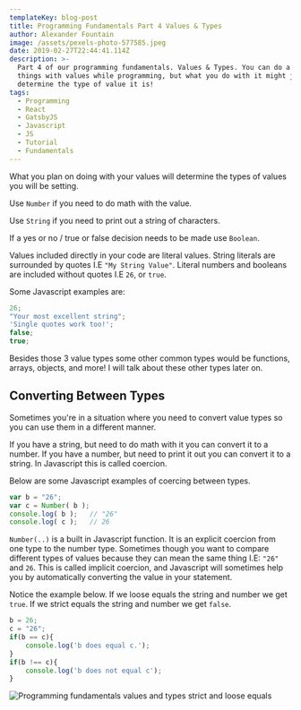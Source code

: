 ```yaml
---
templateKey: blog-post
title: Programming Fundamentals Part 4 Values & Types
author: Alexander Fountain
image: /assets/pexels-photo-577585.jpeg
date: 2019-02-27T22:44:41.114Z
description: >-
  Part 4 of our programming fundamentals. Values & Types. You can do a lot of
  things with values while programming, but what you do with it might just
  determine the type of value it is!
tags:
  - Programming
  - React
  - GatsbyJS
  - Javascript
  - JS
  - Tutorial
  - Fundamentals
---
```

What you plan on doing with your values will determine the types of values you will be setting.

Use `Number` if you need to do math with the value.

Use `String` if you need to print out a string of characters. 

If a yes or no / true or false decision needs to be made use `Boolean`.

Values included directly in your code are literal values. String literals are surrounded by quotes I.E `"My String Value"`. Literal numbers and booleans are included without quotes I.E `26`, or `true`.

Some Javascript examples are:

```js
26;
"Your most excellent string";
'Single quotes work too!';
false;
true;
```

Besides those 3 value types some other common types would be functions, arrays, objects, and more! I will talk about these other types later on.

## Converting Between Types

Sometimes you're in a situation where you need to convert value types so you can use them in a different manner. 

If you have a string, but need to do math with it you can convert it to a number. If you have a number, but need to print it out you can convert it to a string. In Javascript this is called coercion. 

Below are some Javascript examples of coercing between types.

```js
var b = "26";
var c = Number( b );
console.log( b );	// "26"
console.log( c );	// 26
```

`Number(..)` is a built in Javascript function. It is an explicit coercion from one type to the number type. Sometimes though you want to compare different types of values because they can mean the same thing I.E: `"26"` and `26`. This is called implicit coercion, and Javascript will sometimes help you by automatically converting the value in your statement. 

Notice the example below. If we loose equals the string and number we get `true`. If we strict equals the string and number we get `false`.

```js
b = 26;
c = "26";
if(b == c){
    console.log('b does equal c.');
}
if(b !== c){
    console.log('b does not equal c');
}
```

![Programming fundamentals values and types strict and loose equals](/assets/screen-shot-2019-02-28-at-10.30.36-am.png "Programming fundamentals values and types strict and loose equals")
